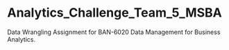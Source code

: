 # Analytics_Challenge_Team_5_MSBA
Data Wrangling Assignment for BAN-6020 Data Management for Business Analytics. 
